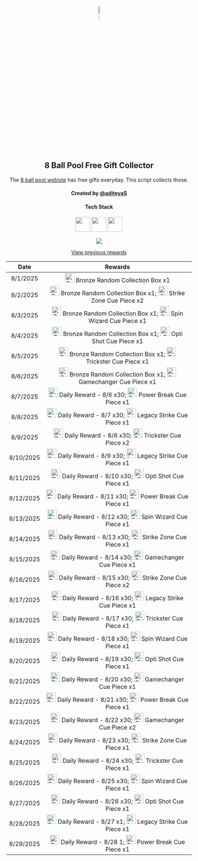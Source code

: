 <p align="center">
  <img src="https://github.com/aditeyaS/8bp-free-gift-collector/blob/main/8bplogo.png" height="10%" />
  <h2 align="center">8 Ball Pool Free Gift Collector</h3>
  <p align="center">The <a href="https://8ballpool.com/en/shop" target="_blank">8 ball pool webiste</a> has free gifts everyday. This script collects those.</p>
  <h4 align="center">Created by <a href="https://github.com/aditeyaS" target="_blank">@aditeyaS</a></h4>
  <div>
    <h4 align="center">Tech Stack</h4>
    <p align="center">
      <img height="40" width="40" src="https://cdn.simpleicons.org/javascript/F7DF1E" />
      <img height="40" width="40" src="https://cdn.simpleicons.org/puppeteer/40B5A4" />
      <img height="40" width="40" src="https://cdn.simpleicons.org/githubactions/2088FF" />
    </p>
  </div>
  <p align="center">
    <a href="SETUP.md" aria-label="View previous rewards">
        <img src="https://img.shields.io/badge/Deploy_your_script-ff0000?style=for-the-badge&logo=probot&logoColor=ffffff&logoSize=auto"/>
    </a>
  </p>
  <p align="center">
    <a href="archive" aria-label="View previous rewards">
      View previous rewards
    </a>
  </p>
</p>

| Date | Rewards |
| :---: | :---: |
| 8/1/2025 | <img src="https://prod-hub-config.8ballpool.com/assets/9c3on9Ay37VxqarH5JWtZSSm3RwWI0WkGBvWT8K6w7WwyCHjK77B3rKsSkIodsXeMuXHBn-12mZIwpOx9Pwnzw~KUwhB6gLKSYWKxGDA22_QOkH9q1UJfC3KUBmQ3EEmYI.png" height="25" alt="Bronze Random Collection Box"/> Bronze Random Collection Box x1 |
| 8/2/2025 | <img src="https://prod-hub-config.8ballpool.com/assets/9c3on9Ay37VxqarH5JWtZSSm3RwWI0WkGBvWT8K6w7WwyCHjK77B3rKsSkIodsXeMuXHBn-12mZIwpOx9Pwnzw~KUwhB6gLKSYWKxGDA22_QOkH9q1UJfC3KUBmQ3EEmYI.png" height="25" alt="Bronze Random Collection Box"/> Bronze Random Collection Box x1; <img src="https://prod-hub-config.8ballpool.com/assets/uew70LP1xb3fHZ8xtHSMRjEDW6rQ-cY3eRnnLRVJ5PBkhlO70MdgREScjjHMEG3N3FfsdgoJReO2lQIBmWkjLA~ENU5GRG4OIdHfBvOoxa5uTu2UabVzPAuR6xkk5SJypA.png" height="25" alt="Strike Zone Cue Piece"/> Strike Zone Cue Piece x2 |
| 8/3/2025 | <img src="https://prod-hub-config.8ballpool.com/assets/9c3on9Ay37VxqarH5JWtZSSm3RwWI0WkGBvWT8K6w7WwyCHjK77B3rKsSkIodsXeMuXHBn-12mZIwpOx9Pwnzw~KUwhB6gLKSYWKxGDA22_QOkH9q1UJfC3KUBmQ3EEmYI.png" height="25" alt="Bronze Random Collection Box"/> Bronze Random Collection Box x1; <img src="https://prod-hub-config.8ballpool.com/assets/kRJ26qKDdiBr7BhDRql2WrGCjCeFmptmjEUzSV4nyT6IGfVzTv-8-r-Q-BRtkWB-VvofUc7CY9ifbsxldEok0Q~sNj_SHAvyngabQPPIdbDvVfHJL_RJMjZugE2GipYfyE.png" height="25" alt="Spin Wizard Cue Piece"/> Spin Wizard Cue Piece x1 |
| 8/4/2025 | <img src="https://prod-hub-config.8ballpool.com/assets/9c3on9Ay37VxqarH5JWtZSSm3RwWI0WkGBvWT8K6w7WwyCHjK77B3rKsSkIodsXeMuXHBn-12mZIwpOx9Pwnzw~KUwhB6gLKSYWKxGDA22_QOkH9q1UJfC3KUBmQ3EEmYI.png" height="25" alt="Bronze Random Collection Box"/> Bronze Random Collection Box x1; <img src="https://prod-hub-config.8ballpool.com/assets/Psx-E7uPYsPupGj0nxmL-ggEUzHn-7lsgkMAwlcVF4gwPZSN_a8mgloScb-GG-vdGTPe2BGN48s55voNCggOwg~AFzNC1iBF6kM5VF7z3TAuOb6gNgagPGTHZUH3ViCTlg.png" height="25" alt="Opti Shot Cue Piece"/> Opti Shot Cue Piece x1 |
| 8/5/2025 | <img src="https://prod-hub-config.8ballpool.com/assets/9c3on9Ay37VxqarH5JWtZSSm3RwWI0WkGBvWT8K6w7WwyCHjK77B3rKsSkIodsXeMuXHBn-12mZIwpOx9Pwnzw~KUwhB6gLKSYWKxGDA22_QOkH9q1UJfC3KUBmQ3EEmYI.png" height="25" alt="Bronze Random Collection Box"/> Bronze Random Collection Box x1; <img src="https://prod-hub-config.8ballpool.com/assets/32jsniAyJp8Koi0nFarCqcjJ-v6oYuYEOVFx9DXCYi5dv7VvjPsgr9KH5DqUw3FMCWpYi66hIABPEO7obsXx-w~syawBUG7v9ZD3_1GoYhQWWK3heuF82at1vhrtd87Dxs.png" height="25" alt="Trickster Cue Piece"/> Trickster Cue Piece x1 |
| 8/6/2025 | <img src="https://prod-hub-config.8ballpool.com/assets/9c3on9Ay37VxqarH5JWtZSSm3RwWI0WkGBvWT8K6w7WwyCHjK77B3rKsSkIodsXeMuXHBn-12mZIwpOx9Pwnzw~KUwhB6gLKSYWKxGDA22_QOkH9q1UJfC3KUBmQ3EEmYI.png" height="25" alt="Bronze Random Collection Box"/> Bronze Random Collection Box x1; <img src="https://prod-hub-config.8ballpool.com/assets/gfAwKYBs_hqq_Su7FRAUAFxbgI5Gx0kdx__P8u2kewXDUik6XCodC8Wf_TOaHFrt_EbYIi5xt1AA2xwY8QCueQ~IiSrrgA2lgrL2fRsW62I5UYetQYmw-rdPum9EzVKL8g.png" height="25" alt="Gamechanger Cue Piece"/> Gamechanger Cue Piece x1 |
| 8/7/2025 | <img src="https://prod-hub-config.8ballpool.com/assets/GiFvCZFU94n78fy8SOiy6FABQLWuKsew35EmBna9h9LSs8CsNgOEGU8y1AAk7Od4dzgRQdjQ7nrSe1IS5JIM4A~kPqF5HHMSrLol3omGzG-I-uFezzupPqbkD_QtOD5_60.png" height="25" alt="Daily Reward - 8/6"/> Daily Reward - 8/6 x30; <img src="https://prod-hub-config.8ballpool.com/assets/aHR0cHM6Ly92NTYtbW9iaWxlLWxpdmUtY29uZmlnLnBvb2wubWluaWNsaXBwdC5jb20vY2xpZW50LzQwL1Nob3BfUG93ZXJfQnJlYWtfQ3VlLnBuZ3xjdWVfcGllY2U.png" height="25" alt="Power Break Cue Piece"/> Power Break Cue Piece x1 |
| 8/8/2025 | <img src="https://prod-hub-config.8ballpool.com/assets/GiFvCZFU94n78fy8SOiy6FABQLWuKsew35EmBna9h9LSs8CsNgOEGU8y1AAk7Od4dzgRQdjQ7nrSe1IS5JIM4A~kPqF5HHMSrLol3omGzG-I-uFezzupPqbkD_QtOD5_60.png" height="25" alt="Daily Reward - 8/7"/> Daily Reward - 8/7 x30; <img src="https://prod-hub-config.8ballpool.com/assets/8PI4-d_WCdZfX89MjpTDzhvZExiSs82ceYsV3TPfPrBD7Zjbrai0rqGWpaBnBKerusaWXi6G3FBR3FHmaATb_Q~gK2G3yYltIZcfsuN4lhxXVq-ktHacK_yO3ac-N6McFA.png" height="25" alt="Legacy Strike Cue Piece"/> Legacy Strike Cue Piece x1 |
| 8/9/2025 | <img src="https://prod-hub-config.8ballpool.com/assets/GiFvCZFU94n78fy8SOiy6FABQLWuKsew35EmBna9h9LSs8CsNgOEGU8y1AAk7Od4dzgRQdjQ7nrSe1IS5JIM4A~kPqF5HHMSrLol3omGzG-I-uFezzupPqbkD_QtOD5_60.png" height="25" alt="Daily Reward - 8/8"/> Daily Reward - 8/8 x30; <img src="https://prod-hub-config.8ballpool.com/assets/32jsniAyJp8Koi0nFarCqcjJ-v6oYuYEOVFx9DXCYi5dv7VvjPsgr9KH5DqUw3FMCWpYi66hIABPEO7obsXx-w~syawBUG7v9ZD3_1GoYhQWWK3heuF82at1vhrtd87Dxs.png" height="25" alt="Trickster Cue Piece"/> Trickster Cue Piece x2 |
| 8/10/2025 | <img src="https://prod-hub-config.8ballpool.com/assets/GiFvCZFU94n78fy8SOiy6FABQLWuKsew35EmBna9h9LSs8CsNgOEGU8y1AAk7Od4dzgRQdjQ7nrSe1IS5JIM4A~kPqF5HHMSrLol3omGzG-I-uFezzupPqbkD_QtOD5_60.png" height="25" alt="Daily Reward - 8/9"/> Daily Reward - 8/9 x30; <img src="https://prod-hub-config.8ballpool.com/assets/8PI4-d_WCdZfX89MjpTDzhvZExiSs82ceYsV3TPfPrBD7Zjbrai0rqGWpaBnBKerusaWXi6G3FBR3FHmaATb_Q~gK2G3yYltIZcfsuN4lhxXVq-ktHacK_yO3ac-N6McFA.png" height="25" alt="Legacy Strike Cue Piece"/> Legacy Strike Cue Piece x1 |
| 8/11/2025 | <img src="https://prod-hub-config.8ballpool.com/assets/GiFvCZFU94n78fy8SOiy6FABQLWuKsew35EmBna9h9LSs8CsNgOEGU8y1AAk7Od4dzgRQdjQ7nrSe1IS5JIM4A~kPqF5HHMSrLol3omGzG-I-uFezzupPqbkD_QtOD5_60.png" height="25" alt="Daily Reward - 8/10"/> Daily Reward - 8/10 x30; <img src="https://prod-hub-config.8ballpool.com/assets/Psx-E7uPYsPupGj0nxmL-ggEUzHn-7lsgkMAwlcVF4gwPZSN_a8mgloScb-GG-vdGTPe2BGN48s55voNCggOwg~AFzNC1iBF6kM5VF7z3TAuOb6gNgagPGTHZUH3ViCTlg.png" height="25" alt="Opti Shot Cue Piece"/> Opti Shot Cue Piece x1 |
| 8/12/2025 | <img src="https://prod-hub-config.8ballpool.com/assets/GiFvCZFU94n78fy8SOiy6FABQLWuKsew35EmBna9h9LSs8CsNgOEGU8y1AAk7Od4dzgRQdjQ7nrSe1IS5JIM4A~kPqF5HHMSrLol3omGzG-I-uFezzupPqbkD_QtOD5_60.png" height="25" alt="Daily Reward - 8/11"/> Daily Reward - 8/11 x30; <img src="https://prod-hub-config.8ballpool.com/assets/aHR0cHM6Ly92NTYtbW9iaWxlLWxpdmUtY29uZmlnLnBvb2wubWluaWNsaXBwdC5jb20vY2xpZW50LzQwL1Nob3BfUG93ZXJfQnJlYWtfQ3VlLnBuZ3xjdWVfcGllY2U.png" height="25" alt="Power Break Cue Piece"/> Power Break Cue Piece x1 |
| 8/13/2025 | <img src="https://prod-hub-config.8ballpool.com/assets/GiFvCZFU94n78fy8SOiy6FABQLWuKsew35EmBna9h9LSs8CsNgOEGU8y1AAk7Od4dzgRQdjQ7nrSe1IS5JIM4A~kPqF5HHMSrLol3omGzG-I-uFezzupPqbkD_QtOD5_60.png" height="25" alt="Daily Reward - 8/12"/> Daily Reward - 8/12 x30; <img src="https://prod-hub-config.8ballpool.com/assets/kRJ26qKDdiBr7BhDRql2WrGCjCeFmptmjEUzSV4nyT6IGfVzTv-8-r-Q-BRtkWB-VvofUc7CY9ifbsxldEok0Q~sNj_SHAvyngabQPPIdbDvVfHJL_RJMjZugE2GipYfyE.png" height="25" alt="Spin Wizard Cue Piece"/> Spin Wizard Cue Piece x1 |
| 8/14/2025 | <img src="https://prod-hub-config.8ballpool.com/assets/GiFvCZFU94n78fy8SOiy6FABQLWuKsew35EmBna9h9LSs8CsNgOEGU8y1AAk7Od4dzgRQdjQ7nrSe1IS5JIM4A~kPqF5HHMSrLol3omGzG-I-uFezzupPqbkD_QtOD5_60.png" height="25" alt="Daily Reward - 8/13"/> Daily Reward - 8/13 x30; <img src="https://prod-hub-config.8ballpool.com/assets/uew70LP1xb3fHZ8xtHSMRjEDW6rQ-cY3eRnnLRVJ5PBkhlO70MdgREScjjHMEG3N3FfsdgoJReO2lQIBmWkjLA~ENU5GRG4OIdHfBvOoxa5uTu2UabVzPAuR6xkk5SJypA.png" height="25" alt="Strike Zone Cue Piece"/> Strike Zone Cue Piece x1 |
| 8/15/2025 | <img src="https://prod-hub-config.8ballpool.com/assets/GiFvCZFU94n78fy8SOiy6FABQLWuKsew35EmBna9h9LSs8CsNgOEGU8y1AAk7Od4dzgRQdjQ7nrSe1IS5JIM4A~kPqF5HHMSrLol3omGzG-I-uFezzupPqbkD_QtOD5_60.png" height="25" alt="Daily Reward - 8/14"/> Daily Reward - 8/14 x30; <img src="https://prod-hub-config.8ballpool.com/assets/gfAwKYBs_hqq_Su7FRAUAFxbgI5Gx0kdx__P8u2kewXDUik6XCodC8Wf_TOaHFrt_EbYIi5xt1AA2xwY8QCueQ~IiSrrgA2lgrL2fRsW62I5UYetQYmw-rdPum9EzVKL8g.png" height="25" alt="Gamechanger Cue Piece"/> Gamechanger Cue Piece x1 |
| 8/16/2025 | <img src="https://prod-hub-config.8ballpool.com/assets/GiFvCZFU94n78fy8SOiy6FABQLWuKsew35EmBna9h9LSs8CsNgOEGU8y1AAk7Od4dzgRQdjQ7nrSe1IS5JIM4A~kPqF5HHMSrLol3omGzG-I-uFezzupPqbkD_QtOD5_60.png" height="25" alt="Daily Reward - 8/15"/> Daily Reward - 8/15 x30; <img src="https://prod-hub-config.8ballpool.com/assets/uew70LP1xb3fHZ8xtHSMRjEDW6rQ-cY3eRnnLRVJ5PBkhlO70MdgREScjjHMEG3N3FfsdgoJReO2lQIBmWkjLA~ENU5GRG4OIdHfBvOoxa5uTu2UabVzPAuR6xkk5SJypA.png" height="25" alt="Strike Zone Cue Piece"/> Strike Zone Cue Piece x2 |
| 8/17/2025 | <img src="https://prod-hub-config.8ballpool.com/assets/GiFvCZFU94n78fy8SOiy6FABQLWuKsew35EmBna9h9LSs8CsNgOEGU8y1AAk7Od4dzgRQdjQ7nrSe1IS5JIM4A~kPqF5HHMSrLol3omGzG-I-uFezzupPqbkD_QtOD5_60.png" height="25" alt="Daily Reward - 8/16"/> Daily Reward - 8/16 x30; <img src="https://prod-hub-config.8ballpool.com/assets/8PI4-d_WCdZfX89MjpTDzhvZExiSs82ceYsV3TPfPrBD7Zjbrai0rqGWpaBnBKerusaWXi6G3FBR3FHmaATb_Q~gK2G3yYltIZcfsuN4lhxXVq-ktHacK_yO3ac-N6McFA.png" height="25" alt="Legacy Strike Cue Piece"/> Legacy Strike Cue Piece x1 |
| 8/18/2025 | <img src="https://prod-hub-config.8ballpool.com/assets/GiFvCZFU94n78fy8SOiy6FABQLWuKsew35EmBna9h9LSs8CsNgOEGU8y1AAk7Od4dzgRQdjQ7nrSe1IS5JIM4A~kPqF5HHMSrLol3omGzG-I-uFezzupPqbkD_QtOD5_60.png" height="25" alt="Daily Reward - 8/17"/> Daily Reward - 8/17 x30; <img src="https://prod-hub-config.8ballpool.com/assets/32jsniAyJp8Koi0nFarCqcjJ-v6oYuYEOVFx9DXCYi5dv7VvjPsgr9KH5DqUw3FMCWpYi66hIABPEO7obsXx-w~syawBUG7v9ZD3_1GoYhQWWK3heuF82at1vhrtd87Dxs.png" height="25" alt="Trickster Cue Piece"/> Trickster Cue Piece x1 |
| 8/19/2025 | <img src="https://prod-hub-config.8ballpool.com/assets/GiFvCZFU94n78fy8SOiy6FABQLWuKsew35EmBna9h9LSs8CsNgOEGU8y1AAk7Od4dzgRQdjQ7nrSe1IS5JIM4A~kPqF5HHMSrLol3omGzG-I-uFezzupPqbkD_QtOD5_60.png" height="25" alt="Daily Reward - 8/18"/> Daily Reward - 8/18 x30; <img src="https://prod-hub-config.8ballpool.com/assets/kRJ26qKDdiBr7BhDRql2WrGCjCeFmptmjEUzSV4nyT6IGfVzTv-8-r-Q-BRtkWB-VvofUc7CY9ifbsxldEok0Q~sNj_SHAvyngabQPPIdbDvVfHJL_RJMjZugE2GipYfyE.png" height="25" alt="Spin Wizard Cue Piece"/> Spin Wizard Cue Piece x1 |
| 8/20/2025 | <img src="https://prod-hub-config.8ballpool.com/assets/GiFvCZFU94n78fy8SOiy6FABQLWuKsew35EmBna9h9LSs8CsNgOEGU8y1AAk7Od4dzgRQdjQ7nrSe1IS5JIM4A~kPqF5HHMSrLol3omGzG-I-uFezzupPqbkD_QtOD5_60.png" height="25" alt="Daily Reward - 8/19"/> Daily Reward - 8/19 x30; <img src="https://prod-hub-config.8ballpool.com/assets/Psx-E7uPYsPupGj0nxmL-ggEUzHn-7lsgkMAwlcVF4gwPZSN_a8mgloScb-GG-vdGTPe2BGN48s55voNCggOwg~AFzNC1iBF6kM5VF7z3TAuOb6gNgagPGTHZUH3ViCTlg.png" height="25" alt="Opti Shot Cue Piece"/> Opti Shot Cue Piece x1 |
| 8/21/2025 | <img src="https://prod-hub-config.8ballpool.com/assets/GiFvCZFU94n78fy8SOiy6FABQLWuKsew35EmBna9h9LSs8CsNgOEGU8y1AAk7Od4dzgRQdjQ7nrSe1IS5JIM4A~kPqF5HHMSrLol3omGzG-I-uFezzupPqbkD_QtOD5_60.png" height="25" alt="Daily Reward - 8/20"/> Daily Reward - 8/20 x30; <img src="https://prod-hub-config.8ballpool.com/assets/gfAwKYBs_hqq_Su7FRAUAFxbgI5Gx0kdx__P8u2kewXDUik6XCodC8Wf_TOaHFrt_EbYIi5xt1AA2xwY8QCueQ~IiSrrgA2lgrL2fRsW62I5UYetQYmw-rdPum9EzVKL8g.png" height="25" alt="Gamechanger Cue Piece"/> Gamechanger Cue Piece x1 |
| 8/22/2025 | <img src="https://prod-hub-config.8ballpool.com/assets/GiFvCZFU94n78fy8SOiy6FABQLWuKsew35EmBna9h9LSs8CsNgOEGU8y1AAk7Od4dzgRQdjQ7nrSe1IS5JIM4A~kPqF5HHMSrLol3omGzG-I-uFezzupPqbkD_QtOD5_60.png" height="25" alt="Daily Reward - 8/21"/> Daily Reward - 8/21 x30; <img src="https://prod-hub-config.8ballpool.com/assets/UUZQQ1BQT1dFUkJSRUFLfGh0dHBzOi8vdjU2LW1vYmlsZS1saXZlLWNvbmZpZy5wb29sLm1pbmljbGlwcHQuY29tL2NsaWVudC80MC9TaG9wX1Bvd2VyX0JyZWFrX0N1ZS5wbmc.png" height="25" alt="Power Break Cue Piece"/> Power Break Cue Piece x1 |
| 8/23/2025 | <img src="https://prod-hub-config.8ballpool.com/assets/GiFvCZFU94n78fy8SOiy6FABQLWuKsew35EmBna9h9LSs8CsNgOEGU8y1AAk7Od4dzgRQdjQ7nrSe1IS5JIM4A~kPqF5HHMSrLol3omGzG-I-uFezzupPqbkD_QtOD5_60.png" height="25" alt="Daily Reward - 8/22"/> Daily Reward - 8/22 x30; <img src="https://prod-hub-config.8ballpool.com/assets/gfAwKYBs_hqq_Su7FRAUAFxbgI5Gx0kdx__P8u2kewXDUik6XCodC8Wf_TOaHFrt_EbYIi5xt1AA2xwY8QCueQ~IiSrrgA2lgrL2fRsW62I5UYetQYmw-rdPum9EzVKL8g.png" height="25" alt="Gamechanger Cue Piece"/> Gamechanger Cue Piece x2 |
| 8/24/2025 | <img src="https://prod-hub-config.8ballpool.com/assets/GiFvCZFU94n78fy8SOiy6FABQLWuKsew35EmBna9h9LSs8CsNgOEGU8y1AAk7Od4dzgRQdjQ7nrSe1IS5JIM4A~kPqF5HHMSrLol3omGzG-I-uFezzupPqbkD_QtOD5_60.png" height="25" alt="Daily Reward - 8/23"/> Daily Reward - 8/23 x30; <img src="https://prod-hub-config.8ballpool.com/assets/uew70LP1xb3fHZ8xtHSMRjEDW6rQ-cY3eRnnLRVJ5PBkhlO70MdgREScjjHMEG3N3FfsdgoJReO2lQIBmWkjLA~ENU5GRG4OIdHfBvOoxa5uTu2UabVzPAuR6xkk5SJypA.png" height="25" alt="Strike Zone Cue Piece"/> Strike Zone Cue Piece x1 |
| 8/25/2025 | <img src="https://prod-hub-config.8ballpool.com/assets/GiFvCZFU94n78fy8SOiy6FABQLWuKsew35EmBna9h9LSs8CsNgOEGU8y1AAk7Od4dzgRQdjQ7nrSe1IS5JIM4A~kPqF5HHMSrLol3omGzG-I-uFezzupPqbkD_QtOD5_60.png" height="25" alt="Daily Reward - 8/24"/> Daily Reward - 8/24 x30; <img src="https://prod-hub-config.8ballpool.com/assets/32jsniAyJp8Koi0nFarCqcjJ-v6oYuYEOVFx9DXCYi5dv7VvjPsgr9KH5DqUw3FMCWpYi66hIABPEO7obsXx-w~syawBUG7v9ZD3_1GoYhQWWK3heuF82at1vhrtd87Dxs.png" height="25" alt="Trickster Cue Piece"/> Trickster Cue Piece x1 |
| 8/26/2025 | <img src="https://prod-hub-config.8ballpool.com/assets/GiFvCZFU94n78fy8SOiy6FABQLWuKsew35EmBna9h9LSs8CsNgOEGU8y1AAk7Od4dzgRQdjQ7nrSe1IS5JIM4A~kPqF5HHMSrLol3omGzG-I-uFezzupPqbkD_QtOD5_60.png" height="25" alt="Daily Reward - 8/25"/> Daily Reward - 8/25 x30; <img src="https://prod-hub-config.8ballpool.com/assets/kRJ26qKDdiBr7BhDRql2WrGCjCeFmptmjEUzSV4nyT6IGfVzTv-8-r-Q-BRtkWB-VvofUc7CY9ifbsxldEok0Q~sNj_SHAvyngabQPPIdbDvVfHJL_RJMjZugE2GipYfyE.png" height="25" alt="Spin Wizard Cue Piece"/> Spin Wizard Cue Piece x1 |
| 8/27/2025 | <img src="https://prod-hub-config.8ballpool.com/assets/GiFvCZFU94n78fy8SOiy6FABQLWuKsew35EmBna9h9LSs8CsNgOEGU8y1AAk7Od4dzgRQdjQ7nrSe1IS5JIM4A~kPqF5HHMSrLol3omGzG-I-uFezzupPqbkD_QtOD5_60.png" height="25" alt="Daily Reward - 8/26"/> Daily Reward - 8/26 x30; <img src="https://prod-hub-config.8ballpool.com/assets/Psx-E7uPYsPupGj0nxmL-ggEUzHn-7lsgkMAwlcVF4gwPZSN_a8mgloScb-GG-vdGTPe2BGN48s55voNCggOwg~AFzNC1iBF6kM5VF7z3TAuOb6gNgagPGTHZUH3ViCTlg.png" height="25" alt="Opti Shot Cue Piece"/> Opti Shot Cue Piece x1 |
| 8/28/2025 | <img src="https://prod-hub-config.8ballpool.com/assets/p9hWBOMuwo-ex0zYODhD5jywVf1VHo-o8OFS41eoK5YUqtoqhPidSyUo3tbAswKm_XiekQs1Lxppj6YHWm3nKw~hrG-2xTEIWECsD2RC0ed3mdh8_VS4wI6j22u_4HxtUk.png" height="25" alt="Daily Reward - 8/27"/> Daily Reward - 8/27 x1; <img src="https://prod-hub-config.8ballpool.com/assets/8PI4-d_WCdZfX89MjpTDzhvZExiSs82ceYsV3TPfPrBD7Zjbrai0rqGWpaBnBKerusaWXi6G3FBR3FHmaATb_Q~gK2G3yYltIZcfsuN4lhxXVq-ktHacK_yO3ac-N6McFA.png" height="25" alt="Legacy Strike Cue Piece"/> Legacy Strike Cue Piece x1 |
| 8/29/2025 | <img src="https://prod-hub-config.8ballpool.com/assets/R29eMeHWkCClPAueGXWtocHfqsI_xo2V65IKKZ77GH_3S3MgE30KaeXOb1R0AADRZsi9Ao38aYgZTMgs_XF-KQ~wuj2DPSrDRLAv1VVAHcghXwLTyP384pVUQTfGuPPZcA.png" height="25" alt="Daily Reward - 8/28"/> Daily Reward - 8/28 1; <img src="https://prod-hub-config.8ballpool.com/assets/UUZQQ1BQT1dFUkJSRUFLfGh0dHBzOi8vdjU2LW1vYmlsZS1saXZlLWNvbmZpZy5wb29sLm1pbmljbGlwcHQuY29tL2NsaWVudC80MC9TaG9wX1Bvd2VyX0JyZWFrX0N1ZS5wbmc.png" height="25" alt="Power Break Cue Piece"/> Power Break Cue Piece x1 |
